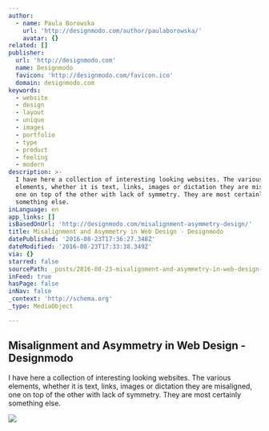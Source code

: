 ```yaml
---
author:
  - name: Paula Borowska
    url: 'http://designmodo.com/author/paulaborowska/'
    avatar: {}
related: []
publisher:
  url: 'http://designmodo.com'
  name: Designmodo
  favicon: 'http://designmodo.com/favicon.ico'
  domain: designmodo.com
keywords:
  - website
  - design
  - layout
  - unique
  - images
  - portfolio
  - type
  - product
  - feeling
  - modern
description: >-
  I have here a collection of interesting looking websites. The various
  elements, whether it is text, links, images or dictation they are misaligned,
  one on top of the other with lack of symmetry. They are most certainly
  something else.
inLanguage: en
app_links: []
isBasedOnUrl: 'http://designmodo.com/misalignment-asymmetry-design/'
title: Misalignment and Asymmetry in Web Design - Designmodo
datePublished: '2016-08-23T17:36:27.348Z'
dateModified: '2016-08-23T17:33:38.349Z'
via: {}
starred: false
sourcePath: _posts/2016-08-23-misalignment-and-asymmetry-in-web-design-designmodo.md
inFeed: true
hasPage: false
inNav: false
_context: 'http://schema.org'
_type: MediaObject

---
```

<article style=""><h1>Misalignment and Asymmetry in Web Design - Designmodo</h1><p>I have here a collection of interesting looking websites. The various elements, whether it is text, links, images or dictation they are misaligned, one on top of the other with lack of symmetry. They are most certainly something else.</p><img src="http://designmodo.com/wp-content/uploads/2013/12/1.jpg" /></article>